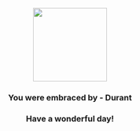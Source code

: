 <p align="center">
    <img src="https://raw.githubusercontent.com/PokeAPI/sprites/master/sprites/pokemon/632.png" width="150" height="150">
</p>
<h3 align="center">You were embraced by - <b>Durant</b></h3>
<h3 align="center">Have a wonderful day!</h3>
